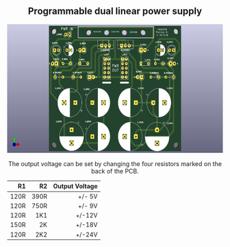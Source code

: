 
<div align="center">

## Programmable dual linear power supply

<img src="AdjustablePSU/doc/AdjustablePSU3D.png" height="300" width="600" >

The output voltage can be set by changing the four resistors marked on the back of the PCB.

R1     | R2     | Output Voltage
-----------:|------------:|---------------:
120R   |390R    | +/- 5V
120R   |750R    | +/- 9V
120R   |1K1     | +/-12V
150R   |2K      | +/-18V
120R   |2K2     | +/-24V


</div>
